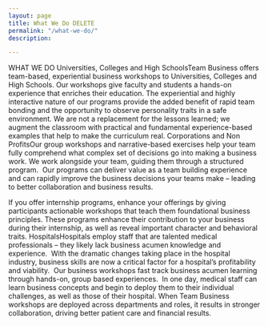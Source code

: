 ```yaml
---
layout: page
title: What We Do DELETE
permalink: "/what-we-do/"
description: 

---
```

WHAT WE DO<span id="colleges"></span>
Universities, Colleges and High SchoolsTeam Business offers team-based, experiential business workshops to Universities, Colleges and High Schools. Our workshops give faculty and students a hands-on experience that enriches their education. The experiential and highly interactive nature of our programs provide the added benefit of rapid team bonding and the opportunity to observe personality traits in a safe environment. We are not a replacement for the lessons learned; we augment the classroom with practical and fundamental experience-based examples that help to make the curriculum real.<span id="corporations"></span>
Corporations and Non ProfitsOur group workshops and narrative-based exercises help your team fully comprehend what complex set of decisions go into making a business work. We work alongside your team, guiding them through a structured program.  Our programs can deliver value as a team building experience and can rapidly improve the business decisions your teams make – leading to better collaboration and business results.

If you offer internship programs, enhance your offerings by giving participants actionable workshops that teach them foundational business principles. These programs enhance their contribution to your business during their internship, as well as reveal important character and behavioral traits.<span id="hospitals"></span>
HospitalsHospitals employ staff that are talented medical professionals – they likely lack business acumen knowledge and experience.  With the dramatic changes taking place in the hospital industry, business skills are now a critical factor for a hospital’s profitability and viability.  Our business workshops fast track business acumen learning through hands-on, group based experiences.  <span class="aBn" tabindex="0" data-term="goog_655763548"><span class="aQJ">In one day</span></span>, medical staff can learn business concepts and begin to deploy them to their individual challenges, as well as those of their hospital. When Team Business workshops are deployed across departments and roles, it results in stronger collaboration, driving better patient care and financial results.